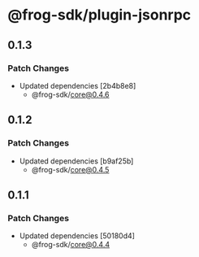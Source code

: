 # @frog-sdk/plugin-jsonrpc

## 0.1.3

### Patch Changes

- Updated dependencies [2b4b8e8]
  - @frog-sdk/core@0.4.6

## 0.1.2

### Patch Changes

- Updated dependencies [b9af25b]
  - @frog-sdk/core@0.4.5

## 0.1.1

### Patch Changes

- Updated dependencies [50180d4]
  - @frog-sdk/core@0.4.4

